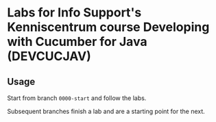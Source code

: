 # Labs for Info Support's Kenniscentrum course Developing with Cucumber for Java (DEVCUCJAV)

## Usage
Start from branch `0000-start` and follow the labs.

Subsequent branches finish a lab and are a starting point for the next.
